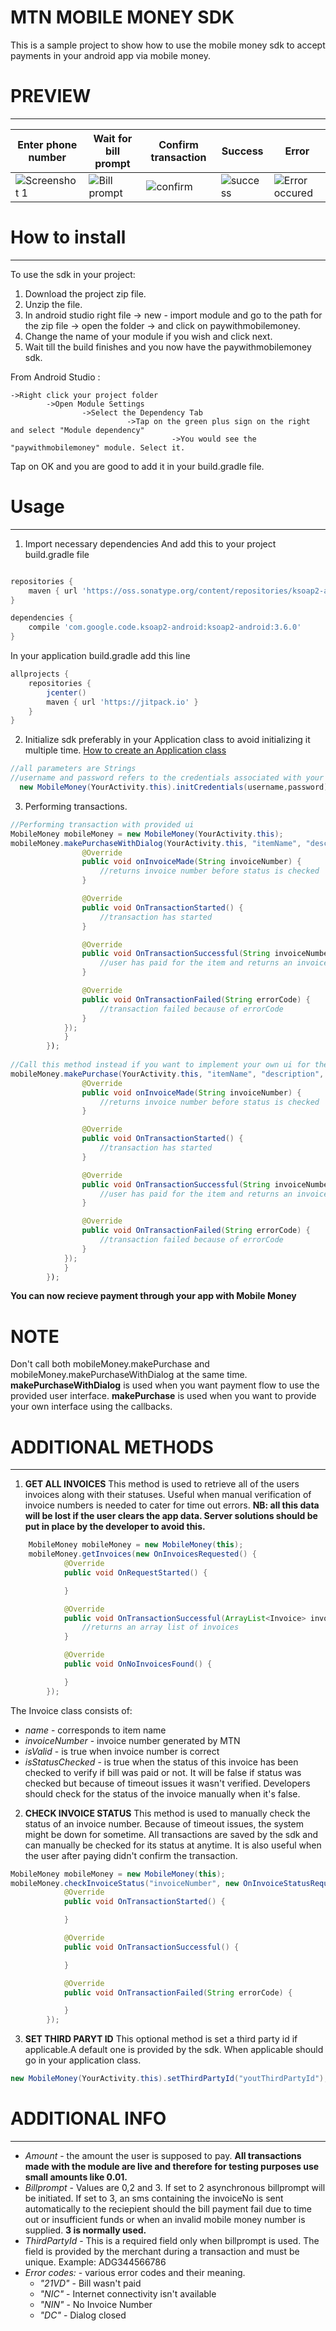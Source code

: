 # MTN MOBILE MONEY SDK
This is a sample project to show how to use the mobile money sdk to accept payments in your android app via mobile money.

# PREVIEW
----
| Enter phone number  | Wait for bill prompt | Confirm transaction | Success | Error |
| ------------- | ------------- | ------------- | ------------- | ------------- |
| ![Screenshot 1](https://github.com/norrisboat/MobileMoneySDK/blob/master/Screenshots/sho1.png?raw=true "Enter phone number")  | ![Bill prompt](https://github.com/norrisboat/MobileMoneySDK/blob/master/Screenshots/shot2.png?raw=true "Wait for bill prompt")  | ![confirm](https://github.com/norrisboat/MobileMoneySDK/blob/master/Screenshots/shot3.png?raw=true "Confirm transaction") | ![success](https://github.com/norrisboat/MobileMoneySDK/blob/master/Screenshots/shot4.png?raw=true "Transaction successful") | ![Error occured](https://github.com/norrisboat/MobileMoneySDK/blob/master/Screenshots/shot5.png?raw=true "Error occured")|

# How to install
---------------------------------------
To use the sdk in your project:

1. Download the project zip file.
2. Unzip the file.
3. In android studio right file -> new - import module and go to the path for the zip file -> open the folder -> and click on paywithmobilemoney.
4. Change the name of your module if you wish and click next.
5. Wait till the build finishes and you now have the paywithmobilemoney sdk.
    

From Android Studio :
```
->Right click your project folder 
        ->Open Module Settings 
                ->Select the Dependency Tab 
                          ->Tap on the green plus sign on the right and select "Module dependency" 
                                    ->You would see the "paywithmobilemoney" module. Select it.
```

Tap on OK and you are good to add it in your build.gradle file.

# Usage
---------------------------------------
1. Import necessary dependencies
And add this to your project build.gradle file 
```gradle

repositories {
    maven { url 'https://oss.sonatype.org/content/repositories/ksoap2-android-releases/' }
}

dependencies {
    compile 'com.google.code.ksoap2-android:ksoap2-android:3.6.0'
}

```
In your application build.gradle add this line
```gradle
allprojects {
    repositories {
        jcenter()
        maven { url 'https://jitpack.io' }
    }
}
```
2. Initialize sdk preferably in your Application class to avoid initializing it multiple time. 
[How to create an Application class](https://github.com/codepath/android_guides/wiki/Understanding-the-Android-Application-Class)
```java
//all parameters are Strings
//username and password refers to the credentials associated with your merchant account from MTN
  new MobileMoney(YourActivity.this).initCredentials(username,password);
```

3. Performing transactions.
```java
//Performing transaction with provided ui
MobileMoney mobileMoney = new MobileMoney(YourActivity.this);
mobileMoney.makePurchaseWithDialog(YourActivity.this, "itemName", "description", billprompt , amount, "phoneNumber", "message", new OnTransactionInitiated() {
                @Override
                public void onInvoiceMade(String invoiceNumber) {
                    //returns invoice number before status is checked
                }

                @Override
                public void OnTransactionStarted() {
                    //transaction has started
                }

                @Override
                public void OnTransactionSuccessful(String invoiceNumber) {
                    //user has paid for the item and returns an invoice number
                }

                @Override
                public void OnTransactionFailed(String errorCode) {
                    //transaction failed because of errorCode
                }
            });
            }
        });
        
//Call this method instead if you want to implement your own ui for the transaction
mobileMoney.makePurchase(YourActivity.this, "itemName", "description", billprompt , amount, "phoneNumber", "message", new OnTransactionInitiated() {
                @Override
                public void onInvoiceMade(String invoiceNumber) {
                    //returns invoice number before status is checked
                }

                @Override
                public void OnTransactionStarted() {
                    //transaction has started
                }

                @Override
                public void OnTransactionSuccessful(String invoiceNumber) {
                    //user has paid for the item and returns an invoice number
                }

                @Override
                public void OnTransactionFailed(String errorCode) {
                    //transaction failed because of errorCode
                }
            });
            }
        });
```
**You can now recieve payment through your app with Mobile Money**

# NOTE
Don't call both mobileMoney.makePurchase and mobileMoney.makePurchaseWithDialog at the same time. **makePurchaseWithDialog** is used when you want payment flow to use the provided user interface. **makePurchase** is used when you want to provide your own interface using the callbacks.

# ADDITIONAL METHODS
-----
1. **GET ALL INVOICES**
This method is used to retrieve all of the users invoices along with their statuses. Useful when manual verification of invoice numbers is needed to cater for time out errors. 
**NB: all this data will be lost if the user clears the app data. Server solutions should be put in place by the developer to avoid this.**

```java
    MobileMoney mobileMoney = new MobileMoney(this);
    mobileMoney.getInvoices(new OnInvoicesRequested() {
            @Override
            public void OnRequestStarted() {

            }

            @Override
            public void OnTransactionSuccessful(ArrayList<Invoice> invoices) {
                //returns an array list of invoices
            }

            @Override
            public void OnNoInvoicesFound() {

            }
        });
```

The Invoice class consists of:
* _name_ - corresponds to item name
* _invoiceNumber_ - invoice number generated by MTN
* _isValid_ - is true when invoice number is correct
* _isStatusChecked_ - is true when the status of this invoice has been checked to verify if bill was paid or not. It will be false if status was checked but because of timeout issues it wasn't verified. Developers should check for the status of the invoice manually when it's false.

2. **CHECK INVOICE STATUS**
This method is used to manually check the status of an invoice number.
Because of timeout issues, the system might be down for sometime. All transactions are saved by the sdk and can manually be checked for its status at anytime. It is also useful when the user after paying didn't confirm the transaction.

```java
MobileMoney mobileMoney = new MobileMoney(this);
mobileMoney.checkInvoiceStatus("invoiceNumber", new OnInvoiceStatusRequested() {
            @Override
            public void OnTransactionStarted() {

            }

            @Override
            public void OnTransactionSuccessful() {

            }

            @Override
            public void OnTransactionFailed(String errorCode) {

            }
        });
```
3. **SET THIRD PARYT ID**
This optional method is set a third party id if applicable.A default one is provided by the sdk. When applicable should go in your application class.
```java
new MobileMoney(YourActivity.this).setThirdPartyId("youtThirdPartyId");
```

# ADDITIONAL INFO
----
* _Amount_ - the amount the user is supposed to pay. **All transactions made with the module are live and therefore for testing purposes use small amounts like 0.01.**
* _Billprompt_ - Values are 0,2 and 3. If set to 2 asynchronous billprompt will be initiated. If set to 3, an sms containing the invoiceNo is sent automatically to the reciepient should the bill payment fail due to time out or insufficient funds or when an invalid mobile money number is supplied. **3 is normally used.**
* _ThirdPartyId_ - This is a required field only when billprompt is used. The field is provided by the merchant during a transaction and must be unique. Example: ADG344566786
*  _Error codes:_ - various error codes and their meaning.
    * _"21VD"_ - Bill wasn't paid  
    * _"NIC"_ - Internet connectivity isn't available
    * _"NIN"_ - No Invoice Number
    * _"DC"_ - Dialog closed
